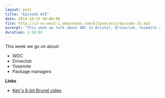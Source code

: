```yaml
---
layout: post
title: "Episode #15"
date: 2014-10-25 00:00:00
file: http://s3-eu-west-1.amazonaws.com/bitpodcasts/episode-15.mp3
excerpt: "This week we talk about WDC in Bristol, Driveclub, Yosemite and package managers."
duration: 1:10:02
---
```


This week we go on about:

* WDC
* Driveclub
* Yosemite
* Package managers


__Links__

* [Keir's 8-bit Brunel video](https://www.youtube.com/watch?v=AV4YNfJflmI)
